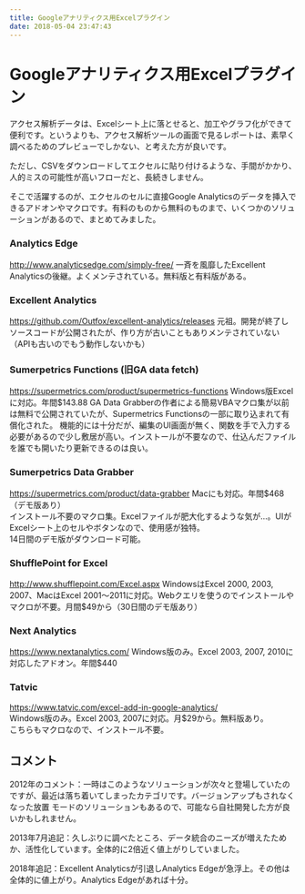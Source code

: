 ```yaml
---
title: Googleアナリティクス用Excelプラグイン
date: 2018-05-04 23:47:43
---
```


# Googleアナリティクス用Excelプラグイン

アクセス解析データは、Excelシート上に落とせると、加工やグラフ化ができて便利です。というよりも、アクセス解析ツールの画面で見るレポートは、素早く調べるためのプレビューでしかない、と考えた方が良いです。

ただし、CSVをダウンロードしてエクセルに貼り付けるような、手間がかかり、人的ミスの可能性が高いフローだと、長続きしません。

そこで活躍するのが、エクセルのセルに直接Google Analyticsのデータを挿入できるアドオンやマクロです。有料のものから無料のものまで、いくつかのソリューションがあるので、まとめてみました。

### Analytics Edge
<http://www.analyticsedge.com/simply-free/>
一斉を風靡したExcellent Analyticsの後継。よくメンテされている。無料版と有料版がある。

### Excellent Analytics
<https://github.com/Outfox/excellent-analytics/releases>
元祖。開発が終了しソースコードが公開されたが、作り方が古いこともありメンテされていない（APIも古いのでもう動作しないかも）

### Sumerpetrics Functions (旧GA data fetch)
<https://supermetrics.com/product/supermetrics-functions>
Windows版Excelに対応。年間$143.88
GA Data Grabberの作者による簡易VBAマクロ集が以前は無料で公開されていたが、Supermetrics Functionsの一部に取り込まれて有償化された。
機能的には十分だが、編集のUI画面が無く、関数を手で入力する必要があるので少し敷居が高い。インストールが不要なので、仕込んだファイルを誰でも開いたり更新できるのは良い。

### Sumerpetrics Data Grabber
<https://supermetrics.com/product/data-grabber>
Macにも対応。年間$468（デモ版あり）  
インストール不要のマクロ集。Excelファイルが肥大化するような気が...。UIがExcelシート上のセルやボタンなので、使用感が独特。  
14日間のデモ版がダウンロード可能。

### ShufflePoint for Excel
<http://www.shufflepoint.com/Excel.aspx>
WindowsはExcel 2000, 2003, 2007、MacはExcel 2001～2011に対応。Webクエリを使うのでインストールやマクロが不要。月間$49から（30日間のデモ版あり）

### Next Analytics
<https://www.nextanalytics.com/>
Windows版のみ。Excel 2003, 2007, 2010に対応したアドオン。年間$440

### Tatvic
<https://www.tatvic.com/excel-add-in-google-analytics/>  
Windows版のみ。Excel 2003, 2007に対応。月$29から。無料版あり。  
こちらもマクロなので、インストール不要。

## コメント

2012年のコメント：一時はこのようなソリューションが次々と登場していたのですが、最近は落ち着いてしまったカテゴリです。バージョンアップもされなくなった放置
モードのソリューションもあるので、可能なら自社開発した方が良いかもしれません。

2013年7月追記：久しぶりに調べたところ、データ統合のニーズが増えたためか、活性化しています。全体的に2倍近く値上がりしていました。

2018年追記：Excellent Analyticsが引退しAnalytics Edgeが急浮上。その他は全体的に値上がり。Analytics Edgeがあれば十分。